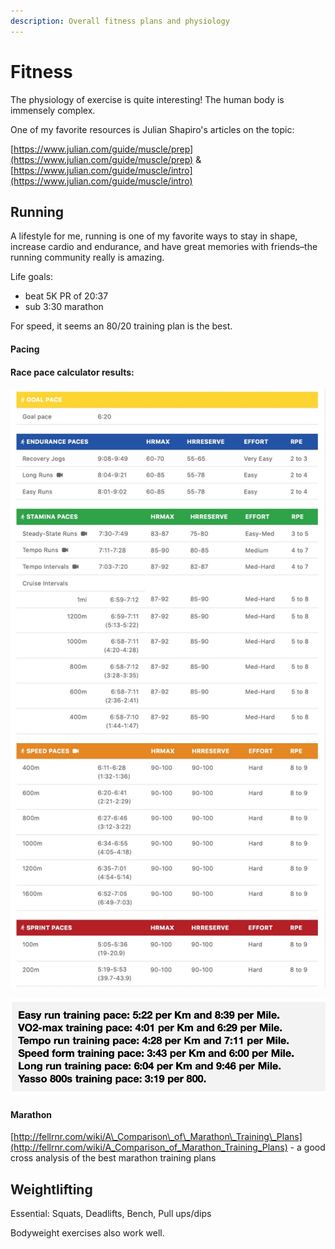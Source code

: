 ```yaml
---
description: Overall fitness plans and physiology
---
```


# Fitness

The physiology of exercise is quite interesting! The human body is immensely complex. 

One of my favorite resources is Julian Shapiro's articles on the topic:

[https://www.julian.com/guide/muscle/prep](https://www.julian.com/guide/muscle/prep) & [https://www.julian.com/guide/muscle/intro](https://www.julian.com/guide/muscle/intro)

## Running

A lifestyle for me, running is one of my favorite ways to stay in shape, increase cardio and endurance, and have great memories with  friends–the running community really is amazing. 

Life goals: 

* beat 5K PR of 20:37
* sub 3:30 marathon

For speed, it seems an 80/20 training plan is the best. 

#### Pacing

####  Race pace calculator results: 

![](../.gitbook/assets/race-pacing%20%281%29.jpg)

![Pacing](../.gitbook/assets/run-pacing%20%282%29.jpg)

#### Marathon

[http://fellrnr.com/wiki/A\_Comparison\_of\_Marathon\_Training\_Plans](http://fellrnr.com/wiki/A_Comparison_of_Marathon_Training_Plans) - a good cross analysis of the best marathon training plans



## Weightlifting

Essential: Squats, Deadlifts, Bench, Pull ups/dips

Bodyweight exercises also work well. 

